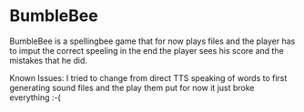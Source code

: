 # BumbleBee

BumbleBee is a spellingbee game that for now plays files and the player has to imput the correct speeling in the end the player sees his score and the mistakes that he did.

Known Issues:
I tried to change from direct TTS speaking of words to first generating sound files and the play them put for now it just broke everything :-(
